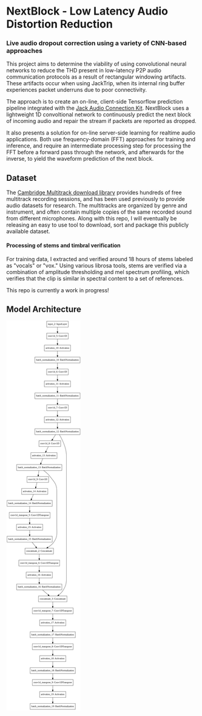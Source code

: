 # NextBlock - Low Latency Audio Distortion Reduction
### Live audio dropout correction using a variety of CNN-based approaches

This project aims to determine the viability of using convolutional neural networks to reduce the THD present in low-latency P2P audio communication protocols as a result of rectangular windowing artifacts. These artifacts occur when using JackTrip, when its internal ring buffer experiences packet underruns due to poor connectivity. 

The approach is to create an on-line, client-side Tensorflow prediction pipeline integrated with the [Jack Audio Connection Kit](https://github.com/jackaudio/jack2). NextBlock uses a lightweight 1D convoltional network to continuously predict the next block of incoming audio and repair the stream if packets are reported as dropped.

It also presents a solution for on-line server-side learning for realtime audio applications. Both use frequency-domain (FFT) approaches for training and inference, and require an intermediate processing step for processing the FFT before a forward pass through the network, and afterwards for the inverse, to yield the waveform prediction of the next block.

## Dataset
The [Cambridge Multitrack download library](https://www.cambridge-mt.com/ms/mtk/) provides hundreds of free multitrack recording sessions, and has been used previously to provide audio datasets for research. The multitracks are organized by genre and instrument, and often contain multiple copies of the same recorded sound from different microphones. Along with this repo, I will eventually be releasing an easy to use tool to download, sort and package this publicly available dataset.

#### Processing of stems and timbral verification
For training data, I extracted and verified around 18 hours of stems labeled as "vocals" or "vox." Using various librosa tools, stems are verified via a combination of amplitude thresholding and mel spectrum profiling, which verifies that the clip is similar in spectral content to a set of references.

This repo is currently a work in progress!

## Model Architecture


![Model Architecture](https://raw.githubusercontent.com/carlmoore256/NextBlock/main/models/model.png)